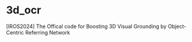 # 3d_ocr
[IROS2024] The Offical code for Boosting 3D Visual Grounding by Object-Centric Referring Network
